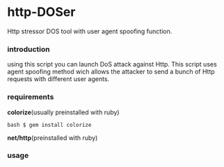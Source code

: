 # http-DOSer
Http stressor DOS tool with user agent spoofing function.
### introduction
using this script you can launch DoS attack against Http. This script uses agent spoofing method wich allows the attacker to send a bunch of Http requests with different user agents.
### requirements 

**colorize**(usually preinstalled with ruby)


``bash
$ gem install colorize
``

**net/http**(preinstalled with ruby)

### usage 
